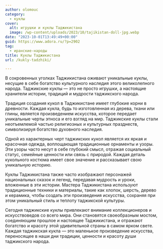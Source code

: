 ```yaml
---
author: olomouc
category:
  - куклы
cover:
  alt: игрушки и куклы Таджикистана
  image: /wp-content/uploads/2023/10/tajikistan-doll-jpg.webp
date: "2023-10-01T13:49:49+00:00"
guid: https://www.adora.ru/?p=2902
tag:
  - иранские-народы
title: Куклы Таджикистана
url: /kukly-tadzhiki/

---
```

В сокровенных уголках Таджикистана оживают уникальные куклы, несущие в себе богатство культурного наследия этого великолепного народа. Таджикские куклы — это не просто игрушки, а настоящие хранители истории, традиций и мудрости таджикского народа.

Традиция создания кукол в Таджикистане имеет глубокие корни в древности. Каждая кукла, будь то изготовленная из дерева, ткани или глины, является произведением искусства, которое передает уникальные черты этноса и его взгляд на мир. Таджикские куклы стали неотъемлемой частью религиозных и культурных празднеств, символизируя богатство духовного наследия.

Одной из характерных черт таджикских кукол является их яркая и красочная одежда, воплощающая традиционные орнаменты и узоры. Эти узоры часто несут в себе глубокий смысл, отражая социальный статус, семейные ценности или связь с природой. Каждая деталь кукольного костюма имеет свое значение и рассказывает свою уникальную историю.

Куклы Таджикистана также часто изображают персонажей национальных сказок и легенд, передавая мудрость и уроки, вложенные в эти истории. Мастера Таджикистана используют традиционные техники и материалы, такие как хлопок, шерсть, дерево и керамика, чтобы создать эти произведения искусства, сохраняя при этом уникальный стиль и теплоту таджикской культуры.

Сегодня таджикские куклы привлекают внимание коллекционеров и искусствоведов со всего мира. Они становятся своеобразным мостом, соединяющим прошлое и настоящее Таджикистана, и отражают богатство и красоту этой удивительной страны в самом ярком свете. Каждая таджикская кукла — это маленькое произведение искусства, переносящее в наши дни традиции, ценности и красоту души таджикского народа.
